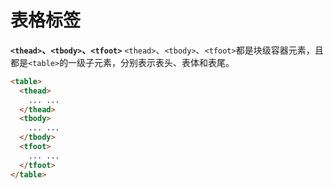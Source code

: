 # 表格标签

**`<thead>`、`<tbody>`、`<tfoot>`** `<thead>`、`<tbody>`、`<tfoot>`都是块级容器元素，且都是`<table>`的一级子元素，分别表示表头、表体和表尾。

```html
<table>
  <thead>
    ... ...
  </thead>
  <tbody>
    ... ...
  </tbody>
  <tfoot>
    ... ...
  </tfoot>
</table>
```
